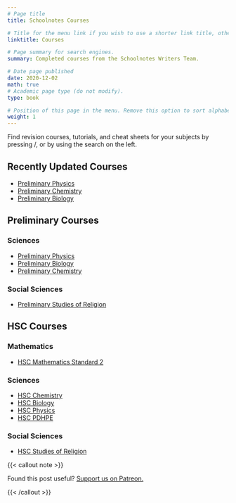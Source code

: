 ```yaml
---
# Page title
title: Schoolnotes Courses

# Title for the menu link if you wish to use a shorter link title, otherwise remove this option.
linktitle: Courses

# Page summary for search engines.
summary: Completed courses from the Schoolnotes Writers Team.

# Date page published
date: 2020-12-02
math: true
# Academic page type (do not modify).
type: book

# Position of this page in the menu. Remove this option to sort alphabetically.
weight: 1
---
```


Find revision courses, tutorials, and cheat sheets for your subjects by pressing <span class="sidebar-search-shortcut">/</span>, or by using the search on the left.

## Recently Updated Courses

- [Preliminary Physics](physics-prelim/)
- [Preliminary Chemistry](chemistry-prelim/)
- [Preliminary Biology](biology-preliminary/)

## Preliminary Courses

### Sciences

- [Preliminary Physics](physics-prelim/)
- [Preliminary Biology](biology-preliminary/)
- [Preliminary Chemistry](chemistry-prelim/)

### Social Sciences

- [Preliminary Studies of Religion](sor-prelim/)

## HSC Courses

### Mathematics

- [HSC Mathematics Standard 2](mathematics-standard-hsc/)

### Sciences

- [HSC Chemistry](chemistry-hsc/)
- [HSC Biology](biology-hsc/)
- [HSC Physics](physics-hsc/)
- [HSC PDHPE](pdhpe-hsc/)

### Social Sciences

- [HSC Studies of Religion](sor-hsc/)

{{< callout note >}}

Found this post useful? [Support us on Patreon.](https://patreon.com/schoolnotes)

{{< /callout >}}
